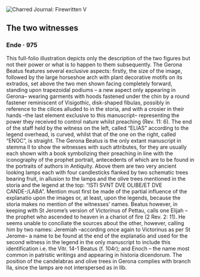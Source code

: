 <div class="artwork-of-the-day">
  <div class="container">
    <div class="img-wrapper">
      <img
        src="https://uploads0.wikiart.org/00108/images/ende/2.jpg!Large.jpg"
        alt="Charred Journal: Firewritten V" />
    </div>
    <div class="artwork-detail">
      <div class="artwork-origin"> 
        <h2 class="artwork-name">The two witnesses</h2>
        <h3 class="artist">
          Ende
                    ·  975
        </h3>
      </div>
      <p class="description">
        <span class="artwork-description-text ng-binding" ng-bind-html="viewModel.ArtworkOfTheDay.Description | unsafe">This full-folio illustration depicts only the description of the two figures but not their power or what is to happen to them subsequently. The Gerona Beatus features several exclusive aspects: firstly, the size of the image, followed by the large horseshoe arch with plant decorative motifs on its extrados, set above the two men shown facing completely forward, standing upon trapezoidal podiums – a new aspect only appearing in Gerona– wearing garments with hoods fastened under the chin by a round fastener reminiscent of Visigothic, disk-shaped fibulas, possibly in reference to the cilices alluded to in the storia, and with a crosier in their hands –the last element exclusive to this manuscript– representing the power they received to control nature whilst preaching (Rev. 11: 6). The end of the staff held by the witness on the left, called “ELIAS” according to the legend overhead, is curved, whilst that of the one on the right, called “ENOC”, is straight. The Gerona Beatus is the only extant manuscript in stemma II to show the witnesses with such attributes, for they are usually each shown with a book symbolizing their preaching in line with the iconography of the prophet portrait, antecedents of which are to be found in the portraits of authors in Antiquity. Above them are two very ancient looking lamps each with four candlesticks flanked by two schematic trees bearing fruit, in allusion to the lamps and the olive trees mentioned in the storia and the legend at the top: “ISTI SVNT DVE OLIBE/ET DVE CANDE-/LABA”. Mention must first be made of the partial influence of the explanatio upon the images or, at least, upon the legends, because the storia makes no mention of the witnesses’ names. Beatus however, in keeping with St Jerome’s version of Victorinus of Pettau, calls one Elijah – the prophet who ascended to heaven in a chariot of fire (2 Rev. 2: 11). He seems unable to conciliate the sources about the other, however, calling him by two names: Jeremiah –according once again to Victorinus as per St Jerome– a name to be found at the end of the explanatio and used for the second witness in the legend in the only manuscript to include this identification i.e. the Vitr. 14-1 Beatus (f. 104r); and Enoch – the name most common in patristic writings and appearing in historia dicendorum. The position of the candelabras and olive trees in Gerona complies with branch IIa, since the lamps are not interspersed as in IIb.</span>
                        <div class="text-shadow-container" ng-show="showShadow" style=""></div>
      </p>
    </div>
  </div>

</div>
